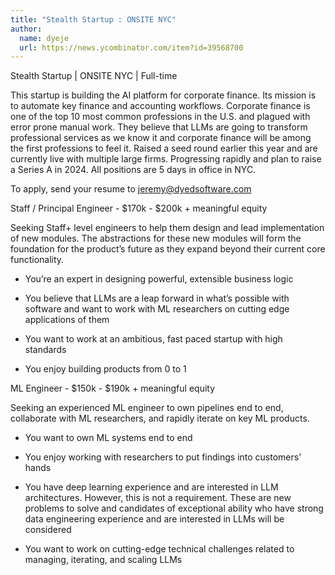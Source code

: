 ```yaml
---
title: "Stealth Startup : ONSITE NYC"
author:
  name: dyeje
  url: https://news.ycombinator.com/item?id=39568700
---
```

Stealth Startup | ONSITE NYC | Full-time

This startup is building the AI platform for corporate finance. Its mission is to automate key finance and accounting workflows. Corporate finance is one of the top 10 most common professions in the U.S. and plagued with error prone manual work. They believe that LLMs are going to transform professional services as we know it and corporate finance will be among the first professions to feel it. Raised a seed round earlier this year and are currently live with multiple large firms. Progressing rapidly and plan to raise a Series A in 2024. All positions are 5 days in office in NYC.

To apply, send your resume to jeremy@dyedsoftware.com

Staff &#x2F; Principal Engineer - $170k - $200k + meaningful equity

Seeking Staff+ level engineers to help them design and lead implementation of new modules. The abstractions for these new modules will form the foundation for the product’s future as they expand beyond their current core functionality.

- You’re an expert in designing powerful, extensible business logic

- You believe that LLMs are a leap forward in what’s possible with software and want to work with ML researchers on cutting edge applications of them

- You want to work at an ambitious, fast paced startup with high standards

- You enjoy building products from 0 to 1

ML Engineer - $150k - $190k + meaningful equity

Seeking an experienced ML engineer to own pipelines end to end, collaborate with ML researchers, and rapidly iterate on key ML products.

- You want to own ML systems end to end

- You enjoy working with researchers to put findings into customers’ hands

- You have deep learning experience and are interested in LLM architectures. However, this is not a requirement. These are new problems to solve and candidates of exceptional ability who have strong data engineering experience and are interested in LLMs will be considered

- You want to work on cutting-edge technical challenges related to managing, iterating, and scaling LLMs
